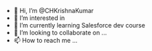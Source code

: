 - 👋 Hi, I’m @CHKrishnaKumar
- 👀 I’m interested in 
- 🌱 I’m currently learning Salesforce dev course
- 💞️ I’m looking to collaborate on ...
- 📫 How to reach me ...

<!---
CHKrishnaKumar/CHKrishnaKumar is a ✨ special ✨ repository because its `README.md` (this file) appears on your GitHub profile.
You can click the Preview link to take a look at your changes.
--->
